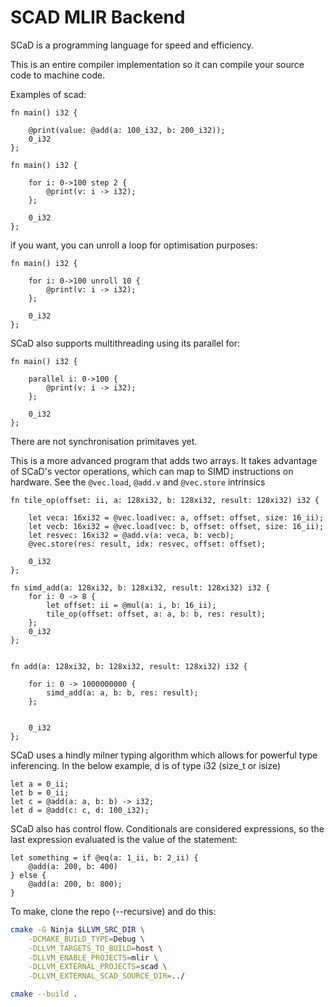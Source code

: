 # SCAD MLIR Backend 

SCaD is a programming language for speed and efficiency. 

This is an entire compiler implementation so it can compile your source code to machine code. 

Examples of scad: 

```
fn main() i32 {
	
	@print(value: @add(a: 100_i32, b: 200_i32));
	0_i32
};
```

```
fn main() i32 {

	for i: 0->100 step 2 {
		@print(v: i -> i32);
	};

	0_i32
};
```

if you want, you can unroll a loop for optimisation purposes: 
```
fn main() i32 {

	for i: 0->100 unroll 10 {
		@print(v: i -> i32);
	};

	0_i32
};
```

SCaD also supports multithreading using its parallel for:
```
fn main() i32 {

	parallel i: 0->100 {
		@print(v: i -> i32);
	};

	0_i32
};
```
There are not synchronisation primitaves yet. 

This is a more advanced program that adds two arrays. It takes advantage of SCaD's vector operations, which can map to SIMD instructions on hardware. See the `@vec.load`, `@add.v` and `@vec.store` intrinsics
```
fn tile_op(offset: ii, a: 128xi32, b: 128xi32, result: 128xi32) i32 {

	let veca: 16xi32 = @vec.load(vec: a, offset: offset, size: 16_ii);
	let vecb: 16xi32 = @vec.load(vec: b, offset: offset, size: 16_ii);
	let resvec: 16xi32 = @add.v(a: veca, b: vecb);
    @vec.store(res: result, idx: resvec, offset: offset);

	0_i32
};

fn simd_add(a: 128xi32, b: 128xi32, result: 128xi32) i32 {
	for i: 0 -> 8 {
		let offset: ii = @mul(a: i, b: 16_ii);
		tile_op(offset: offset, a: a, b: b, res: result);
	};
	0_i32
};


fn add(a: 128xi32, b: 128xi32, result: 128xi32) i32 {
	
	for i: 0 -> 1000000000 {
		simd_add(a: a, b: b, res: result);
	};
	

	0_i32
};
```

SCaD uses a hindly milner typing algorithm which allows for powerful type inferencing. In the below example, d is of type i32 (size_t or isize) 
```
let a = 0_ii;
let b = 0_ii;
let c = @add(a: a, b: b) -> i32;
let d = @add(c: c, d: 100_i32);
```

SCaD also has control flow. Conditionals are considered expressions, so the last expression evaluated is the value of the statement: 
```
let something = if @eq(a: 1_ii, b: 2_ii) {
    @add(a: 200, b: 400)
} else {
    @add(a: 200, b: 800);
}
```

To make, clone the repo (--recursive) and do this:

```sh
cmake -G Ninja $LLVM_SRC_DIR \
    -DCMAKE_BUILD_TYPE=Debug \
    -DLLVM_TARGETS_TO_BUILD=host \
    -DLLVM_ENABLE_PROJECTS=mlir \
    -DLLVM_EXTERNAL_PROJECTS=scad \
    -DLLVM_EXTERNAL_SCAD_SOURCE_DIR=../

cmake --build .
```
